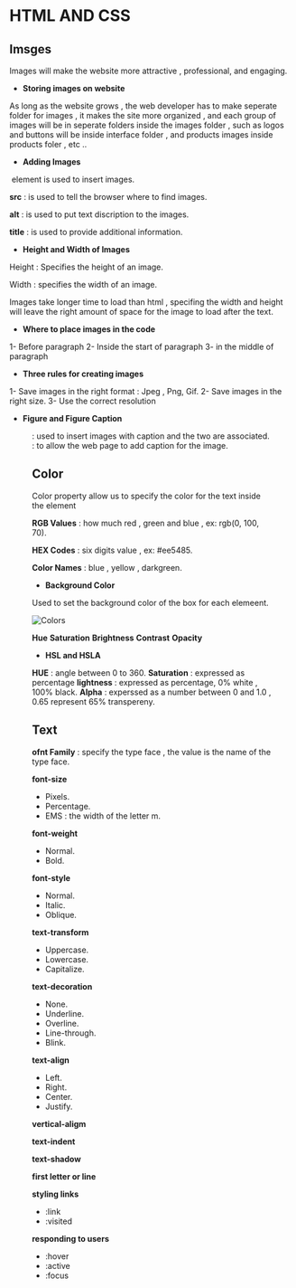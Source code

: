 # HTML AND CSS 

## Imsges

Images will make the website more attractive , professional, and engaging.

* **Storing images on website**

As long as the website grows , the web developer has to make seperate folder for images , it makes the site more organized , and each group of images will be in seperate folders inside the images folder , such as logos and buttons will be inside interface folder , and products images inside products foler , etc ..

* **Adding Images**

<img> element is used to insert images.

**src** : is used to tell the browser where to find images.

**alt** : is used to put text discription to the images.

**title** : is used to provide additional information.


* **Height and Width of Images**

Height : Specifies the height of an image. 

Width : specifies the width of an image.

Images take longer time to load than html , specifing the width and height will leave the right amount of space for the image to load after the text.


* **Where to place images in the code**

1- Before paragraph 
2- Inside the start of paragraph 
3- in the middle of paragraph 


* **Three rules for creating images**

1- Save images in the right format : Jpeg , Png, Gif.
2- Save images in the right size.
3- Use the correct resolution


* **Figure and Figure Caption** 

<Figure> : used to insert images with caption and the two are associated.
<figcaption> : to allow the web page to add caption for the image.


## Color

Color property allow us to specify the color for the text inside the element 

**RGB Values** : how much red , green and blue , ex: rgb(0, 100, 70).

**HEX Codes** : six digits value , ex: #ee5485.

**Color Names** : blue , yellow , darkgreen.

* **Background Color** 

Used to set the background color of the box for each elemeent.


![Colors](https://lh3.googleusercontent.com/proxy/MkSl8tABtj1bXeFIjwkpEWZgVWcT_NFMTEK2ozkf9t6u5V6SxI7ZXDJavVpFX-FrWMPLbWnV--nqqEK8DnvJos2eM53xZ8Yyi-mmMTIQOv4pWbumxivT547Z_fhhdFY)


**Hue**
**Saturation**
**Brightness**
**Contrast**
**Opacity**

* **HSL and HSLA** 

**HUE** : angle between 0 to 360.
**Saturation** : expressed as percentage 
**lightness** : expressed as percentage, 0% white , 100% black.
**Alpha** : experssed as a number between 0 and 1.0 , 0.65 represent 65% transpereny.


## Text

**ofnt Family** : specify the type face , the value is the name of the type face.

**font-size** 

- Pixels.
- Percentage.
- EMS : the width of the letter m.

**font-weight** 

- Normal.
- Bold.

**font-style** 

- Normal.
- Italic.
- Oblique.

**text-transform**

- Uppercase.
- Lowercase.
- Capitalize.

**text-decoration**

- None.
- Underline.
- Overline.
- Line-through.
- Blink.

**text-align**

- Left.
- Right.
- Center.
- Justify.

**vertical-aligm**

**text-indent**

**text-shadow**

**first letter or line**

**styling links**

- :link
- :visited

**responding to users**

- :hover
- :active 
- :focus

